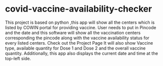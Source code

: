 # covid-vaccine-availability-checker
This project is based on python ,this app will show all the centers which is listed by COWIN portal for providing vaccine. User needs to put in Pincode and the date and this software will show all the vaccination centers corresponding the pincode along with the vaccine availability status for every listed centers. Check out the Project Page  It will also show Vaccine type, available quantity for Dose 1 and Dose 2 and the overall vaccine quantity.  Additionally, this app also displays the current date and time at the top-left side.
